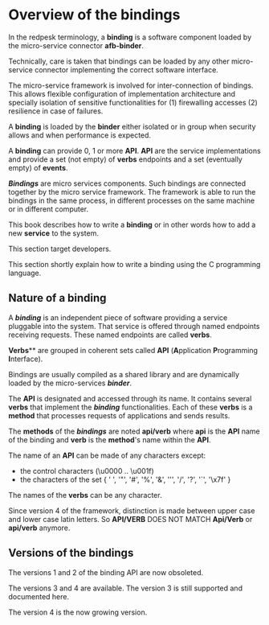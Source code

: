 # Overview of the bindings

In the redpesk terminology, a **binding** is a software component
loaded by the micro-service connector **afb-binder**.

Technically, care is taken that bindings can be loaded by any
other micro-service connector implementing the correct software
interface.

The micro-service framework is involved for inter-connection
of bindings. This allows flexible configuration of implementation
architecture and specially isolation of sensitive functionalities
for (1) firewalling accesses (2) resilience in case of failures.

A **binding** is loaded by the **binder** either isolated
or in group when security allows and when performance is expected.

A **binding** can provide 0, 1 or more **API**. **API** are the
service implementations and provide a set (not empty) of **verbs**
endpoints and a set (eventually empty) of **events**.

***Bindings*** are micro services components.
Such bindings are connected together by the micro
service framework. The framework is able to run the
bindings in the same process, in different processes
on the same machine or in different computer.

This book describes how to write a **binding**
or in other words how to add a new **service** to the system.

This section target developers.

This section shortly explain how to write a binding
using the C programming language.

## Nature of a binding

A ***binding*** is an independent piece of software providing a
service pluggable into the system. That service is offered
through named endpoints receiving requests. These named
endpoints are called **verbs**.

**Verbs**** are grouped in coherent sets called **API**
(**A**pplication **P**rogramming **I**nterface).

Bindings are usually compiled as a shared library and
are dynamically loaded by the micro-services  ***binder***.

The **API** is designated and accessed through its name.
It contains several **verbs** that implement the ***binding***
functionalities. Each of these **verbs** is a **method** that
processes requests of applications and sends results.

The **methods** of the ***bindings*** are noted **api/verb**
where **api** is the **API** name of the binding and **verb** is
the **method**'s name within the **API**.

The name of an **API** can be made of any characters except:

- the control characters (\u0000 .. \u001f)
- the characters of the set { ' ', '"', '#', '%', '&',
   '\'', '/', '?', '`', '\x7f' }

The names of the **verbs** can be any character.

Since version 4 of the framework, distinction is made between upper case
and lower case latin letters.
So **API/VERB** DOES NOT MATCH **Api/Verb** or **api/verb** anymore.

## Versions of the bindings

The versions 1 and 2 of the binding API are now obsoleted.

The versions 3 and 4 are available. The version 3 is
still supported and documented here.

The version 4 is the now growing version.
